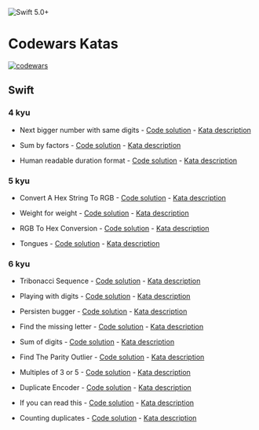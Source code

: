 ![Swift 5.0+](https://img.shields.io/badge/Swift-5.0%2B-orange)

# Codewars Katas

[![codewars][1]][2]

[1]:  https://www.codewars.com/users/alvarogjacome/badges/large
[2]:  https://www.codewars.com/users/alvarogjacome "Go to profile"

## Swift

### 4 kyu

* Next bigger number with same digits - [Code solution](https://gist.github.com/alvarogjacome/5ac213778a18e8cdae8e1f43e6ec533d) - [Kata description](https://www.codewars.com/kata/55983863da40caa2c900004e)

* Sum by factors - [Code solution](https://gist.github.com/alvarogjacome/0615ce960c8d05c0c50ee4a89d7bbcbf) - [Kata description](https://www.codewars.com/kata/54d496788776e49e6b00052f)

* Human readable duration format - [Code solution](https://gist.github.com/alvarogjacome/b9229059d9b797da48d68cc469066ef8) - [Kata description](https://www.codewars.com/kata/52742f58faf5485cae000b9a)

### 5 kyu

* Convert A Hex String To RGB - [Code solution](https://gist.github.com/alvarogjacome/f84552d8e446a8e895f2e819778690d3) - [Kata description](https://www.codewars.com/kata/5282b48bb70058e4c4000fa7)

* Weight for weight - [Code solution](https://gist.github.com/alvarogjacome/d7b678d7daab2fcd82636e86713690d4) - [Kata description](https://www.codewars.com/kata/55c6126177c9441a570000cc)

* RGB To Hex Conversion - [Code solution](https://gist.github.com/alvarogjacome/c35b52873831513c2b498fdfd8fed720) - [Kata description](https://www.codewars.com/kata/513e08acc600c94f01000001)

* Tongues - [Code solution](https://gist.github.com/alvarogjacome/d615297b90508bb75ee3c88d238d1002) - [Kata description](https://www.codewars.com/kata/52763db7cffbc6fe8c0007f8)

### 6 kyu

* Tribonacci Sequence - [Code solution](https://gist.github.com/alvarogjacome/fcb2d283efd15985ebedfce725b90fc8) - [Kata description](https://www.codewars.com/kata/556deca17c58da83c00002db)

* Playing with digits - [Code solution](https://gist.github.com/alvarogjacome/5e7aef31de999d3911ffa418ebe24499) - [Kata description](https://www.codewars.com/kata/5552101f47fc5178b1000050)

* Persisten bugger - [Code solution](https://gist.github.com/alvarogjacome/30b9ffca2ac695de769177faef4d9bb4) - [Kata description](https://www.codewars.com/kata/55bf01e5a717a0d57e0000ec)

* Find the missing letter - [Code solution](https://gist.github.com/alvarogjacome/9647e862ca28d8f792ce961d8dcc8460) - [Kata description](https://www.codewars.com/kata/5839edaa6754d6fec10000a2)

* Sum of digits - [Code solution](https://gist.github.com/alvarogjacome/1932ce690da0cb5735b92529f7fe4d58) - [Kata description](https://www.codewars.com/kata/541c8630095125aba6000c00)

* Find The Parity Outlier - [Code solution](https://gist.github.com/alvarogjacome/31b4bd3f253a31e012c82ec6d5aea8bf) - [Kata description](https://www.codewars.com/kata/5526fc09a1bbd946250002dc)

* Multiples of 3 or 5 - [Code solution](https://gist.github.com/alvarogjacome/bae9719efa64e9019768730cc566c274) - [Kata description](https://www.codewars.com/kata/514b92a657cdc65150000006)

* Duplicate Encoder - [Code solution](https://gist.github.com/alvarogjacome/dba2dfc7d5dbdb6669dca8467c6a0641) - [Kata description](https://www.codewars.com/kata/54b42f9314d9229fd6000d9c)

* If you can read this - [Code solution](https://gist.github.com/alvarogjacome/19c6d303bf78b5fc9c6f5932dcb50416) - [Kata description](https://www.codewars.com/kata/586538146b56991861000293)

* Counting duplicates - [Code solution](https://gist.github.com/alvarogjacome/92f48b40159a6a86c991272383092aca) - [Kata description](https://www.codewars.com/kata/54bf1c2cd5b56cc47f0007a1)
